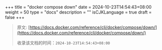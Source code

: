+++
title = "docker compose down"
date = 2024-10-23T14:54:43+08:00
weight = 50
type = "docs"
description = ""
isCJKLanguage = true
draft = false
+++

> 原文: [https://docs.docker.com/reference/cli/docker/compose/down/](https://docs.docker.com/reference/cli/docker/compose/down/)
>
> 收录该文档的时间：`2024-10-23T14:54:43+08:00`
